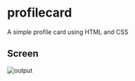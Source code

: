 # profilecard
A simple profile card using HTML and CSS
 
## Screen




![output](https://user-images.githubusercontent.com/87860114/164959816-616046fe-d33f-401c-80ff-d87228e7ed8e.png)
